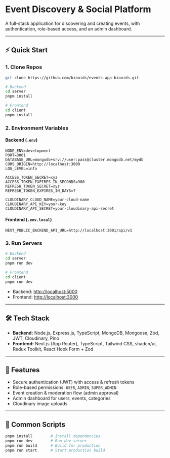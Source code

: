 # Event Discovery & Social Platform

A full-stack application for discovering and creating events, with authentication, role-based access, and an admin dashboard.

---

## ⚡ Quick Start

### 1. Clone Repos

```bash
git clone https://github.com/biooids/events-app-biooids.git

# Backend
cd server
pnpm install

# Frontend
cd client
pnpm install
```

### 2. Environment Variables

#### Backend (`.env`)

```env
NODE_ENV=development
PORT=3001
DATABASE_URL=mongodb+srv://user:pass@cluster.mongodb.net/mydb
CORS_ORIGIN=http://localhost:3000
LOG_LEVEL=info

ACCESS_TOKEN_SECRET=xyz
ACCESS_TOKEN_EXPIRES_IN_SECONDS=900
REFRESH_TOKEN_SECRET=xyz
REFRESH_TOKEN_EXPIRES_IN_DAYS=7

CLOUDINARY_CLOUD_NAME=your-cloud-name
CLOUDINARY_API_KEY=your-key
CLOUDINARY_API_SECRET=your-cloudinary-api-secret
```

#### Frontend (`.env.local`)

```env
NEXT_PUBLIC_BACKEND_API_URL=http://localhost:3001/api/v1
```

### 3. Run Servers

```bash
# Backend
cd server
pnpm run dev

# Frontend
cd client
pnpm run dev
```

- Backend: [http://localhost:5000](http://localhost:3001)
- Frontend: [http://localhost:3000](http://localhost:3000)

---

## 🛠 Tech Stack

- **Backend:** Node.js, Express.js, TypeScript, MongoDB, Mongoose, Zod, JWT, Cloudinary, Pino
- **Frontend:** Next.js (App Router), TypeScript, Tailwind CSS, shadcn/ui, Redux Toolkit, React Hook Form + Zod

---

## 🚀 Features

- Secure authentication (JWT) with access & refresh tokens
- Role-based permissions: `USER`, `ADMIN`, `SUPER_ADMIN`
- Event creation & moderation flow (admin approval)
- Admin dashboard for users, events, categories
- Cloudinary image uploads

---

## 📜 Common Scripts

```bash
pnpm install        # Install dependencies
pnpm run dev        # Run dev server
pnpm run build      # Build for production
pnpm run start      # Start production build
```
